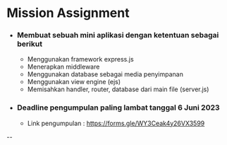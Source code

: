 # Mission Assignment

 - ### Membuat sebuah mini aplikasi dengan ketentuan sebagai berikut
    - Menggunakan framework express.js
    - Menerapkan middleware
    - Menggunakan database sebagai media penyimpanan
    - Menggunakan view engine (ejs)
    - Memisahkan handler, router, database dari main file (server.js)
 
 - ### Deadline pengumpulan paling lambat tanggal 6 Juni 2023
    - Link pengumpulan : https://forms.gle/WY3Ceak4y26VX3599

--
